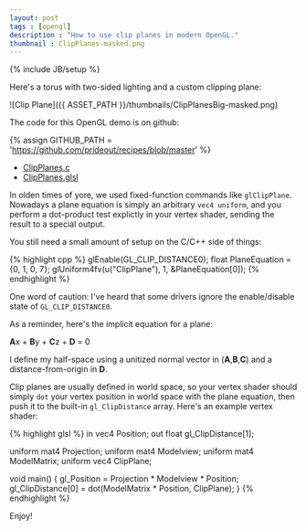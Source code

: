 ```yaml
---
layout: post
tags : [opengl]
description : "How to use clip planes in modern OpenGL."
thumbnail : ClipPlanes-masked.png
---
```

{% include JB/setup %}

Here's a torus with two-sided lighting and a custom clipping plane:

![Clip Plane]({{ ASSET_PATH }}/thumbnails/ClipPlanesBig-masked.png)

The code for this OpenGL demo is on github:

{% assign GITHUB_PATH = 'https://github.com/prideout/recipes/blob/master' %}

*   [ClipPlanes.c]({{GITHUB_PATH}}/demo-ClipPlanes.c)
*   [ClipPlanes.glsl]({{GITHUB_PATH}}/demo-ClipPlanes.glsl)

In olden times of yore, we used fixed-function commands like `glClipPlane`.  Nowadays a plane equation is simply an arbitrary `vec4 uniform`, and you perform a dot-product test explictly in your vertex shader, sending the result to a special output.

You still need a small amount of setup on the C/C++ side of things:

{% highlight cpp %}
glEnable(GL_CLIP_DISTANCE0);
float PlaneEquation = {0, 1, 0, 7};
glUniform4fv(u("ClipPlane"), 1, &PlaneEquation[0]);
{% endhighlight %}

One word of caution: I've heard that some drivers ignore the enable/disable state of `GL_CLIP_DISTANCE0`.

As a reminder, here's the implicit equation for a plane:

**A**x + **B**y + **C**z + **D** = 0

I define my half-space using a unitized normal vector in (**A**,**B**,**C**) and a distance-from-origin in **D**.

Clip planes are usually defined in world space, so your vertex shader should simply `dot` your vertex position in world space with the plane equation, then push it to the built-in `gl_ClipDistance` array.  Here's an example vertex shader:

{% highlight glsl %}
in vec4 Position;
out float gl_ClipDistance[1];

uniform mat4 Projection;
uniform mat4 Modelview;
uniform mat4 ModelMatrix;
uniform vec4 ClipPlane;

void main()
{
    gl_Position = Projection * Modelview * Position;
    gl_ClipDistance[0] = dot(ModelMatrix * Position, ClipPlane);
}
{% endhighlight %}

Enjoy!
